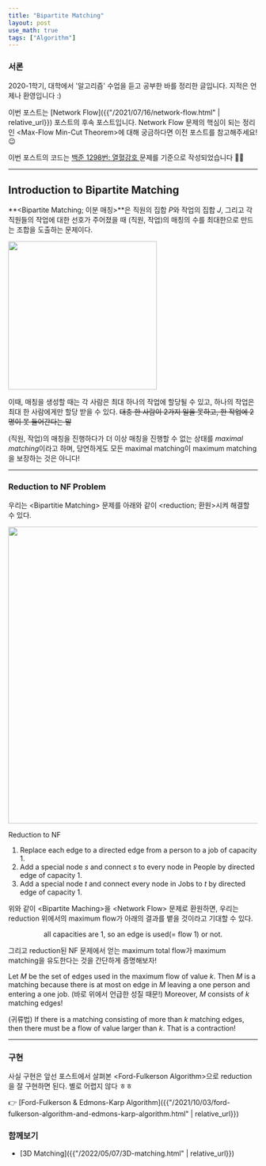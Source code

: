 ```yaml
---
title: "Bipartite Matching"
layout: post
use_math: true
tags: ["Algorithm"]
---
```


### 서론

2020-1학기, 대학에서 '알고리즘' 수업을 듣고 공부한 바를 정리한 글입니다. 지적은 언제나 환영입니다 :)

이번 포스트는 [Network Flow]({{"/2021/07/16/network-flow.html" | relative_url}}) 포스트의 후속 포스트입니다. Network Flow 문제의 핵심이 되는 정리인 \<Max-Flow Min-Cut Theorem\>에 대해 궁금하다면 이전 포스트를 참고해주세요! 😉

이번 포스트의 코드는 [백준 1298번: 열혈강호 ](https://www.acmicpc.net/problem/11375) 문제를 기준으로 작성되었습니다 👨‍💻

<hr/>

## Introduction to Bipartite Matching

**\<Bipartite Matching; 이분 매칭\>**은 직원의 집합 $P$와 작업의 집합 $J$, 그리고 각 직원들의 작업에 대한 선호가 주어졌을 때 (직원, 작업)의 매칭의 수를 최대한으로 만드는 조합을 도출하는 문제이다.

<div class="img-wrapper">
  <img src="{{ "/images/algorithm/bipartite-matching-1.png" | relative_url }}" width="300px">
</div>

이때, 매칭을 생성할 때는 각 사람은 최대 하나의 작업에 할당될 수 있고, 하나의 작업은 최대 한 사람에게만 할당 받을 수 있다. ~~대충 한 사람이 2가지 일을 못하고, 한 작업에 2명이 못 들어간다는 말~~

(직원, 작업)의 매칭을 진행하다가 더 이상 매칭을 진행할 수 없는 상태를 *maximal matching*이라고 하며, 당연하게도 모든 maximal matching이 maximum matching을 보장하는 것은 아니다!

<hr/>

### Reduction to NF Problem

우리는 \<Bipartitie Matching\> 문제를 아래와 같이 \<reduction; 환원\>시켜 해결할 수 있다.

<div class="img-wrapper">
  <img src="{{ "/images/algorithm/bipartite-matching-2.png" | relative_url }}" width="600px">
</div>

<div class="math-statement" markdown="1">

<span class="statement-title">Reduction to NF</span>

1. Replace each edge to a directed edge from a person to a job of capacity 1.
2. Add a special node $s$ and connect $s$ to every node in People by directed edge of capacity 1.
3. Add a special node $t$ and connect every node in Jobs to $t$ by directed edge of capacity 1.

</div>

위와 같이 \<Bipartite Maching\>을 \<Network Flow\> 문제로 환원하면, 우리는 reduction 위에서의 maximum flow가 아래의 결과를 뱉을 것이라고 기대할 수 있다.

<div class="statement" align="center">

all capacities are 1, so an edge is used(= flow 1) or not.

</div>

그리고 reduction된 NF 문제에서 얻는 maximum total flow가 maximum matching을 유도한다는 것을 간단하게 증명해보자!

<div class="math-statement" markdown="1">

Let $M$ be the set of edges used in the maximum flow of value $k$. Then $M$ is a matching because there is at most on edge in $M$ leaving a one person and entering a one job. (바로 위에서 언급한 성질 때문!) Moreover, $M$ consists of $k$ matching edges!

(귀류법) If there is a matching consisting of more than $k$ matching edges, then there must be a flow of value larger than $k$. That is a contraction!

</div>

<hr/>

### 구현

사실 구현은 앞선 포스트에서 살펴본 \<Ford-Fulkerson Algorithm\>으로 reduction을 잘 구현하면 된다. 별로 어렵지 않다 ㅎㅎ

👉 [Ford-Fulkerson & Edmons-Karp Algorithm]({{"/2021/10/03/ford-fulkerson-algorithm-and-edmons-karp-algorithm.html" | relative_url}})

### 함께보기

- [3D Matching]({{"/2022/05/07/3D-matching.html" | relative_url}})

